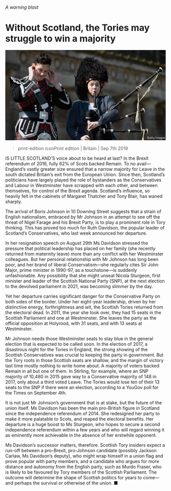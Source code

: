 ###### A warning blast

# Without Scotland, the Tories may struggle to win a majority 

![image](images/20190907_brp503.jpg) 

> print-edition iconPrint edition | Britain | Sep 7th 2019 

IS LITTLE SCOTLAND’S voice about to be heard at last? In the Brexit referendum of 2016, fully 62% of Scots backed Remain. To no avail—England’s vastly greater size ensured that a narrow majority for Leave in the south dictated Britain’s exit from the European Union. Since then, Scotland’s politicians have largely played the role of bystanders as the Conservatives and Labour in Westminster have scrapped with each other, and between themselves, for control of the Brexit agenda. Scotland’s influence, so heavily felt in the cabinets of Margaret Thatcher and Tony Blair, has waned sharply. 

The arrival of Boris Johnson in 10 Downing Street suggests that a strain of English nationalism, embraced by Mr Johnson in an attempt to see off the threat of Nigel Farage and his Brexit Party, is to play a prominent role in Tory thinking. This has proved too much for Ruth Davidson, the popular leader of Scotland’s Conservatives, who last week announced her departure. 

In her resignation speech on August 29th Ms Davidson stressed the pressure that political leadership has placed on her family (she recently returned from maternity leave) more than any conflict with her Westminster colleagues. But her personal relationship with Mr Johnson has long been poor, and her brand of liberal Conservatism—she regularly cites Sir John Major, prime minister in 1990-97, as a touchstone—is suddenly unfashionable. Any possibility that she might unseat Nicola Sturgeon, first minister and leader of the Scottish National Party (SNP), at the next election to the devolved parliament in 2021, was becoming slimmer by the day. 

Yet her departure carries significant danger for the Conservative Party on both sides of the border. Under her eight-year leadership, driven by her distinctive energy, forthrightness and wit, the Scottish Tories returned from the electoral dead. In 2011, the year she took over, they had 15 seats in the Scottish Parliament and one at Westminster. She leaves the party as the official opposition at Holyrood, with 31 seats, and with 13 seats at Westminster. 

Mr Johnson needs those Westminster seats to stay blue in the general election that is expected to be called soon. In the election of 2017, a disastrous night for the Tories in England, the strong showing of the Scottish Conservatives was crucial to keeping the party in government. But the Tory roots in those Scottish seats are shallow, and the margin of victory last time mostly nothing to write home about. A majority of voters backed Remain in all but one of them. In Stirling, for example, where an SNP majority of 10,480 in 2015 gave way to a Conservative majority of 148 in 2017, only about a third voted Leave. The Tories would lose ten of their 13 seats to the SNP if there were an election, according to a YouGov poll for the Times on September 4th. 

It is not just Mr Johnson’s government that is at stake, but the future of the union itself. Ms Davidson has been the main pro-British figure in Scotland since the independence referendum of 2014. She redesigned her party to make it more palatable to Scots, and reaped the electoral benefits. Her departure is a huge boost to Ms Sturgeon, who hopes to secure a second independence referendum within a few years and who will regard winning it as eminently more achievable in the absence of her erstwhile opponent. 

Ms Davidson’s successor matters, therefore. Scottish Tory insiders expect a run-off between a pro-Brexit, pro-Johnson candidate (possibly Jackson Carlaw, Ms Davidson’s deputy), who might wrap himself in a union flag and prove popular with party members, and a candidate who argues for more distance and autonomy from the English party, such as Murdo Fraser, who is likely to be favoured by Tory members of the Scottish Parliament. The outcome will determine the shape of Scottish politics for years to come—and perhaps the survival or otherwise of the union. ■ 

